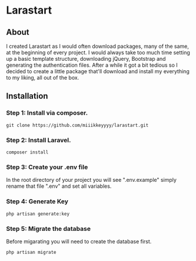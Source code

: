 # Larastart

## About
I created Larastart as I would often download packages, many of the same, at the beginning of every project.
I would always take too much time setting up a basic template structure, downloading jQuery, Bootstrap and generating the authentication files.
After a while it got a bit tedious so I decided to create a little package that'll download and install my everything to my liking, all out of the box.

## Installation

### Step 1: Install via composer.
```
git clone https://github.com/miiikkeyyyy/larastart.git
```

### Step 2: Install Laravel.
```
composer install
```

### Step 3: Create your .env file
In the root directory of your project you will see ".env.example" simply rename that file ".env" and set all variables.

### Step 4: Generate Key
```
php artisan generate:key
```

### Step 5: Migrate the database
Before migarating you will need to create the database first.
```
php artisan migrate
```
